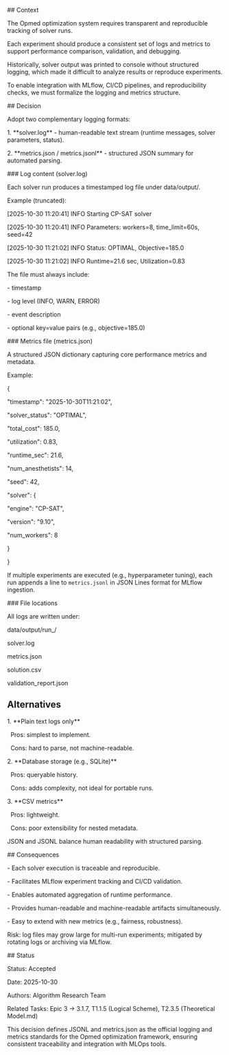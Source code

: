 \## Context

The Opmed optimization system requires transparent and reproducible tracking of solver runs.

Each experiment should produce a consistent set of logs and metrics to support performance comparison, validation, and debugging.



Historically, solver output was printed to console without structured logging, which made it difficult to analyze results or reproduce experiments.

To enable integration with MLflow, CI/CD pipelines, and reproducibility checks, we must formalize the logging and metrics structure.



\## Decision

Adopt two complementary logging formats:

1\. \*\*solver.log\*\* - human-readable text stream (runtime messages, solver parameters, status).

2\. \*\*metrics.json / metrics.jsonl\*\* - structured JSON summary for automated parsing.



\### Log content (solver.log)

Each solver run produces a timestamped log file under data/output/.

Example (truncated):

\[2025-10-30 11:20:41] INFO Starting CP-SAT solver

\[2025-10-30 11:20:41] INFO Parameters: workers=8, time\_limit=60s, seed=42

\[2025-10-30 11:21:02] INFO Status: OPTIMAL, Objective=185.0

\[2025-10-30 11:21:02] INFO Runtime=21.6 sec, Utilization=0.83



The file must always include:

\- timestamp

\- log level (INFO, WARN, ERROR)

\- event description

\- optional key=value pairs (e.g., objective=185.0)



\### Metrics file (metrics.json)

A structured JSON dictionary capturing core performance metrics and metadata.



Example:

{

"timestamp": "2025-10-30T11:21:02",

"solver\_status": "OPTIMAL",

"total\_cost": 185.0,

"utilization": 0.83,

"runtime\_sec": 21.6,

"num\_anesthetists": 14,

"seed": 42,

"solver": {

"engine": "CP-SAT",

"version": "9.10",

"num\_workers": 8

}

}



If multiple experiments are executed (e.g., hyperparameter tuning), each run appends a line to `metrics.jsonl` in JSON Lines format for MLflow ingestion.



\### File locations

All logs are written under:



data/output/run\_<timestamp>/

solver.log

metrics.json

solution.csv

validation\_report.json

## Alternatives

1\. \*\*Plain text logs only\*\*

&nbsp;  Pros: simplest to implement.

&nbsp;  Cons: hard to parse, not machine-readable.



2\. \*\*Database storage (e.g., SQLite)\*\*

&nbsp;  Pros: queryable history.

&nbsp;  Cons: adds complexity, not ideal for portable runs.



3\. \*\*CSV metrics\*\*

&nbsp;  Pros: lightweight.

&nbsp;  Cons: poor extensibility for nested metadata.



JSON and JSONL balance human readability with structured parsing.



\## Consequences

\- Each solver execution is traceable and reproducible.

\- Facilitates MLflow experiment tracking and CI/CD validation.

\- Enables automated aggregation of runtime performance.

\- Provides human-readable and machine-readable artifacts simultaneously.

\- Easy to extend with new metrics (e.g., fairness, robustness).



Risk: log files may grow large for multi-run experiments; mitigated by rotating logs or archiving via MLflow.



\## Status

Status: Accepted

Date: 2025-10-30

Authors: Algorithm Research Team

Related Tasks: Epic 3 -> 3.1.7, T1.1.5 (Logical Scheme), T2.3.5 (Theoretical Model.md)



This decision defines JSONL and metrics.json as the official logging and metrics standards for the Opmed optimization framework, ensuring consistent traceability and integration with MLOps tools.
